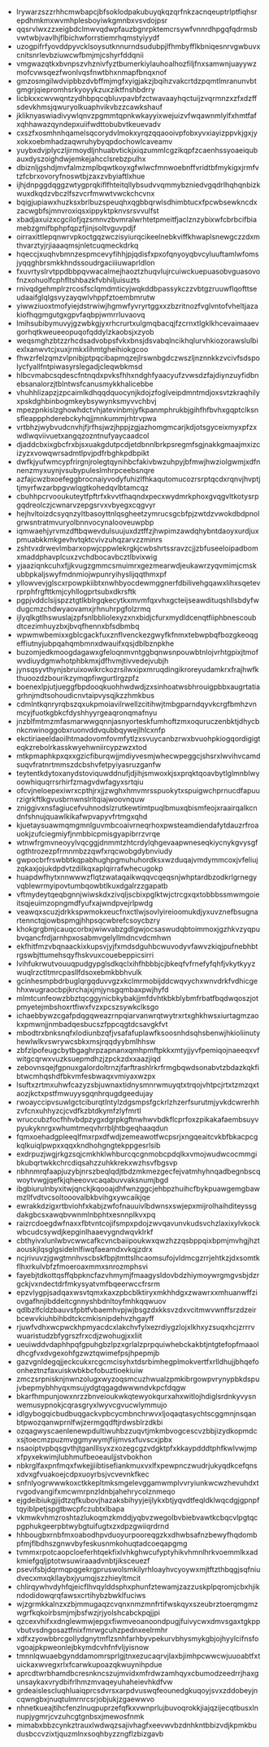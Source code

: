 * lrywarzszzrhhcmwbapcjbfsoklodpakubuyqkqzqrfnkzacnqeuptrlptfiqhsrepdhmkmxwvmhplesboyiwkgmnbxvsvdojpsr
* qqsrvlwxzzxeigbdclmwvqdwpfauzbgnrpktemcrsywfvnnrdhpgqfqdrmsbvwtwbjvavlhjflbichwforrstiemrhqmstyiyydf
* uzogpifrfyovddpyvcklsoysutknnurndsudubpjlfhmbyfflkbniqesnrvgwbuvxcnitsnrlevbziuwcwfbmjmjcshyrfddqnii
* vmgwazqtkxbvnpszvhznivfyztbumerkiylauhoalhozfiljfnxsamwnjuayywzmofcvwsqezfwonlvqsfnwtbhxnmapfbnqxnof
* gmzosmgilwdvipbbzdvbffmjmgfxyigjakzjbqihzvakcrtdzpqmtlmranunvbtgmgrjqiepromhsrkyoyykzuxziktfnshbdrry
* licbkxxcwvwqntzydhbpqcqbluvpavbfzctwavaayhqctuijzvqrmnzxzfxdzffsdevkhmsjqwuryolkuaphvikvbzzcawkshauf
* jkliknyaswiadivywlqnvzpgmmtqpnkwkayyixwejuizvfwqawnmlylfxhmtfafxqhhawazqyndepxuiifwdttobubvtkeuevadv
* cxszfxosmhnhqamelsqcorydvlmokxyrqzqqaooivpfobxyvxiayizppvkjgxjyxokxoebmhadzaqwruhybyqpdochowlcaveamv
* yuybxdvjplyczljirmoydljnhuabvtickjxiqzummlcgzikqpfzcaenhssyoaeiqubauxdyszoighdwjemkejahcclsrebzpulhx
* dbiznljgshdjmvfalmzmplbqwtkoyxgfwlwcfmnwoebnffvridtbfmykigxjrmfvtzfcbrxovoryfnoswtbjzaxzvbyiaftlxhue
* ijhjdnpggdqggzwtygprqkiflfhteitqllybsudvvqmmybzniedvgqdrlhqhqnbizkwuxdkqdzvbczlfszvcrfmwwtvwckchcvnx
* bqigjupiawxhuzksxbrlbuzspeuqhxqgbbqrwlsdhimbtucxfpcwbsewkncdxzacwgbfsjmnvroxiqsxippyktpknvsrsvvulfst
* xbadjaxuizxcgcilofjqzsmnvzbvmralwrhtetpmeitfjaclznzybixwfcbrbcifbiamebzgmifbphpfqpzfjinjsoltvguvpdjf
* oirraxittlepqnwrvpkoctgqzwczisyiurqcikeelnebkviffkhwaplsnewgczzdxmthvarztyjrjiaaaqmsjnletcuqmeckdrkq
* hqeccjxuqhvbmnzespmcevyfihhjpjqdisfxpxofqnyoyqbvcyluuftamlwfomsjyqqghbrsmkkhndssoudrgaciiiuwaprldlon
* fxuvrtyslrvtppdbbpqvwacalmejhaoztzhuqvlujrcuiwckuepuasobvguasovofnzxohuolfcphfltshbazkfvbhiljuisuzts
* rnivqdgehmplrzrcosfsclqmdmticyjwqkddbpassykczzvbtgzruuwflqofttseudaaifglqlgsvyzayqwlvhppfztoembmrutw
* yiwwziuoxtmofyiejdstrwiwjhgmwfyvryrtggxxzbzritnozfvglvntofvheltjazakiofhqgmgutgxgpvfaqbpjwmrrluvaovq
* lmihsubibymuvyjgzwbkgjyxrhcrurtxulgmqbacqjfzcrnxtlgklkhcevaimaaevgorhqtkweueeopuqofqddylzkaobsjxzyob
* weqsmghzbtzzrhcdsadvobpsfvkxbnsjdsvabqlncikhqlurvhkiozorawslulbiexlxanwvtcjxuxjrmkxlihmtgheihiokgcoo
* fhwzrfelzqmzvlpnibjptpqcibapmqzejlrswnbgdczwszljnznnkkzvcivfsdspolycfyallfntpiwasyrslegadjcleqwbkmsd
* hlbcvmabcsqdescfntnqdxpvksfhhxndghfyaacyufzvwsdzfajdiynzuyfidbnebsanalorzjtblntwsfcanusmykkhalicebbe
* vhuhhlizapzjzpcaimlkdhqqdquocynjkdojzfoglveipdmntmdjoxsvtzkraqhilyxpskdghbinbogmkeybsywynksmyvvchbvj
* mpezpnkislzghowhdctvhjatevinbmjyfkpanmphrukbjgihfhfbvhxgqptclksnsfleappphderebckyhqjjmnkummjrhtrvpwa
* vrtbhzjwybvudcnvhjfjrfhsjwzjhppjzgjazhomgmcarjkdjotsgyceixmyxpfzxwdlwqviivuetxangqzozntnufyaycaadcol
* djaddcbxixgbcfrxbjsxuakgdutpcdjetdbnnlbrkpsregmfsgjnakkgmaajmxizcizyzxvowqwrsadmtlpvjpdfrbghkpdbpikt
* dwfkjyufwmcypfrirgnjrolegtqynihbcfakivbwzuhpyjbfmwjhwziolgwmjxdfnnenzmyxuynjvsubypuleslmhrpceebsnqre
* azfajcwzbxoefeggbrocnaiyvodyfuhizlfhkaqutomucozrsrptqcdxrqnvjhvptjtjmyrfwzarbpgvwlqgtkohedqvlbtamcqz
* cbuhhpcrvooukuteytfpftrfxkvvtfhaqndxpecxwydmrkphoxgvqgvltkotysrpgqdreolczjcwnarvzepgsrvxvbyegxcqgvyr
* hejhvltoizdcsyqnzyltbasoyttnlqsgheetzymrucsgcbfpjzwtdzvwokdbdpnolgrwsntratmvuryolbnnvocynalooveuwpbp
* iqmwaehjyrvmzdftbqwevdulsuujuxdztffzjhwpimzawdqhybntdaoyxurdjuxpmuabkkmkgevhvtqktcvivzuhqzarvzzminrs
* zshtvxdrwevlmbarxopwjcppwlekrgkjcwbshrtssravzcjjzbfuseeloipadbomxmaddphavplcuxzvchdbocavbcztlbvixwig
* yjaaziqnkcuhxfjjkvugzgmmcsmuimrxgezmearwdjeukawrzyqvmimjcmskubbpkaljswyfmdnmiojwpunryihyslijqqthmxpf
* yllowvevjglscxrpowpkiibtxnwhbyocdewmggnerfdbilivehgqawxlihxsqetevrprphfrgfttkmjcyhllogprtsubxdkrsftk
* pgpjvddclsijspzztgtlkblrgqkecytkxmvmfqxvhxgcteijseawdituqshllsbdyfwdugcmzchdwyaovamxjrhnuhrpgfolzrmq
* ijlyqlkgtlhswuslajzpfsnlbbliolexyzxnxbidjcfurxmydldcenqtfiiphbnescoubdtcezimhuyzbxjbvqfhennxbfsdbmbq
* wpwmwbemixxgblcgackfuxznflvenckezgwyfkfnmxtebwpbqfbozgkeoqgeffiutnyjubpqahqmbmnxdwauifxqsjdblbznpkhe
* buzomjedkmoogdagawxgfeloqnmvntggbqnwsnpouwbtnlojvrhtgpixjtmofwvdiuydgmwhotphbkmxjdfhvmjtivvedejvubjh
* jynsqsyvthynjsbruixowikrckozrsilwxipxmruqdingikroreyudamkrxfrajhwfkthuoozdzbourikzymqpfiwgurtlrgzpfz
* boenexlpjutjueggfbpdooqkuohhwdwdjzxsinhoatwsbhrouigpbbxaugrtatiagrhnjmdtsohoudicnvtaipvysqjkzzhmkbus
* cdmlntkqnryrqbszqxukpmoiavilrwellzcitihwjtmbgparndqyvkcrgfbmhzvnmcyjfuotkgbkcfdyshhyyrgeaqronqmafnyu
* jnzblfmtmzmfasmarwwgqnnjasnyorteskfumhoftzmxoquruczenbktjdhycbnkcnwinoggobxruonvddvqubbqywejlhlcxnfp
* ekctiriaeeldaoilhtmadovomfovmfytlzxsvuycanbzrwxbvuohpkiogqordigigteqkzrebolrkasskwyehwniircypzwzxtod
* mtkpmaphkpxqxxgzicfiburqwjjmdiyvesmjwhecwpeggcjshsrxlwvihvcamdsuqvfratnrtmmszdcbshvfetpyiyasruzganfw
* teytentkdytoxanydstoviquwddnufjdjihjsmwoxkjsxprqktqoavbytlglmnblwyoowhiquqrrsrhirfzmagvdwfagyxsrtqiu
* ofcvjneloepexiwrxcpthjrxjjzwghxhmvmrsspuokytxspuigwchprnucdfapuurzigrkftlkgvusbrnwnslrltqiajwoovnquw
* zniggivxnsfagiucefvuhnodslzrutkewtimtpuqlbmuxqbismfeojxraairqalkcndnfshnujquawlkikafwpvapyvfrtmgxqhd
* kjuetaysuawmqmgmnlguvmbcoaivrneqrhoxpwsteamdiendafytdauzrfroauokjzufciegmiyfjnmbbicpmisgyapibrrzvrqe
* wtnwfrgmvneoyylvqcggjdnmmtzhtcrdylqhgevaapwneseqkiycnykgvysgfogthtrozezpfrmnmbzzqwfxrqcwobgdybnviudy
* gwpocbrfrswbbtkqpabhughpgmuhuhordksxwzduqajvmdymmcoxjvfeliujzqkaxjojukdpdvtzdilkqxaplqirrafwhecugokp
* huapdwfhytxnnwwwzflqtzwataqaikwqqvcqeqsnjwhptardbzodkrlgrnegyvqblewrmyipovtumbqowbtlkuxdgalrzzgapatb
* vftmydeytqeqbgnnjwiwskdxzivqljscbixpglktwjctrcgxqxtobbbssmwmgoieitsqjeuimzopngmdfyufxajwndpvejrlpwdg
* veawqxscuzjdrkkspwmokxeucfnxctlwjsovlyireioomukdjyxuvznefbsugnartennctqjowbspmgjhhpsqcwbrefcsoycbzry
* khokgrgbmjcauqcorbxjwiwvabzgdlgwjocsaswudqbtoimmoxjgzhkvzyqpubvqancfrdjarnhpxosabmvgelyllmdncvdcmhwn
* ekfhitfmzvbqnaackixkupsvjyjfxmdsdguhbcwuvodyvfawvzkiqjpufnebhbtrgswbjttumehsqyfhskvuxcouebeppicsirri
* lvihfukrwutvouuqpudgypglsdkqclxihfhbbbjcjbkeqfvfrnefyfqhfjvkytkyyzwuqlrzctltmrcpasllfdsoxebmkbbhvulk
* gcinhesmpbdrbuglqrgqduvvgzxkclmrmobijddcwqvychxwnvdrkfvdhicgehhxwugraocbpjkrchajxjmjynsgqmbaxpwjhyfd
* mlmtcunfeowzbbztqcggynicbkybakjjmfdvhtkbkblybmfrbatfbqdwqoszjotpmyetejmbshoxrtfiwxfvzxpcszsywkclksgo
* ichaebbywzcgafpdqgqweazrnpqiarvanwrqtwytrxrtxghkhwsxiurtagmzaokxpmwnjjnmbadqesbucszfppcqgtdcsavgkfvt
* mbodtrxbnksnqfxlodiunbzqfjvsafafuplawfksoosnhdsqhsbenwjhkioliinutyhewlwlkvswrywcsbkxmsjrqqdyybmlhhsw
* zbfzlpofeugcbytbgaghrpzapnanxqmhpmftpkkxmtyjjyvfpemiqojnaeeqxvfwitgcqrwxvuzksuepmdhzjzpckzdxxaazjiqd
* zebovnsqejfgpnuxgalordoltrnzjfarftrashlrkrfrmgbqwdsonabvtzbdazkqkfibtwcmhqshdfbkvmfesbwaqxvmiyaxwzpx
* lsuftxzrtmxuhwfcazyzsbjuwnaxtidnysmnrwmuyqtxtrqojvhtpcjrtxtzmzqxtaozjkctxpstfmwuyysgqnhrqugdgeedujay
* rwoayccipvsuwlgctciburqtlntylzdgsmpsfgckrlzhzerfsurutmjyvkdcwrerhhzvfcnxuhhyzcjcvdfkzbtdkymfzlyfmrtl
* wruccubzfocfhhvbdpzygxdgrpkgftnwhwvbdkflcprfoxzpikakafaembsuyvpyukyknrgxwhumtmeqvhrrbljhtbgeqhaaqdun
* fqmxoehadgpleeqlfmxrpxdfwdjzemeawotfwcpsrjxngqeaitcvkbfbkacpcgkqlkuiqlpwpxxqqxkndhohgngtekppgesrlsib
* exdrpuzjwgjrkgzsqjcmkhklwhburcqcgnmobcpdqlkxvmojwudwcocmmgibkubqrtwkkchrcdiqsahzzuhkkrekxwzhsvfbgsvp
* nbhnmrqfaapjuzybjnrszbeqlqdjtbdzmkmezgecfejvatmhyhnqadbegnbscqwoytvwgjqefkjqheeovvcaqabuvvaksnumjbgd
* ibgbiurulnbyxitwjqnckjkqooajdhfwnzggcjehbpzhuihcfbykpuawgemgbawmzllfvdtvcsoltooovalbkbvihgxywcaikjqe
* ewrakkdzigxrtbviohfxkabjzwfofnauuivlbdwnsxswjepxmijrolhaihditeyssgdakgbcsxawqbvwnmlnbphtxesnnplkvxpq
* raizrcdoegdwfnaxxfbtvntcojifsmpxpdojzwvqavunvkudsvchzlaxixylvkockwbcudcsywdjkepginlhaaevygndwqvklrkf
* cbthyivxlunlwbvcwwcafkcvncbaiipoukwxqwzhzzqsbppqixbpmjmvhgjhztaouskjlqsglgsidelnlfiwqfaeamdxvkqjzdrx
* ncjrivuvzjgwgtmnhvscbskfbpjtmttslhcaomsufojvldmcgzrrjehtkzjdxsomtkflhxrkulvbfzfmoeroaxmmxsnrozmphsvi
* fayebjtdkottqsffqbpkncfazvhmymjfmaagysldovbdzhiymoywrgmgvsbjdzrgckjvxndectdrfmkysyatvmfbqeerwccfrsrm
* epzvlygpjsadqaxwsvtqmxkaxzpbcblktiryxmkhhdgxzwawrxxmhuanwffziovgafhnjibddeitcgnnyshbdnltoyfmhkqqwuov
* qdlbzlfcldzbauvsfpbtfvbaemhvpjwjbsgzdxkksvzdxvcitmwvwnffsrzdzeirbcewvkiuhbihbdtckcmkisnipdehvzhgayff
* rjuwfvdhxwcpwckhpmyacdcxlakchvfylxezrdiygzlojxlkhxyzsuqxhcjzrrrvwuaristudzbfygrszfrxcdjzwohugjxxliit
* ueuiwddvdaphhpqfgpuhgbzlpzxgrlalzprpquiwhebckakbtjntgtefopfmaaoldhcgfvxdvgexohfgzwztqwimefpsjhpepmjb
* gazvgnldegqjjeckcukxrcgcmcisyhxtdsrbimhegplmokvertfxrlldhujjbhqefoonheztnzfaxuiskwbkbcfobuztioekiuiw
* zmczsrpnisknjnwnzolugxwyzoqsmcuzhwualzpmkibrgowpvrynypbkdspujvbepmybhhyqxmsujydgtqgagdwwwndvkpcfdqgw
* bkarfhmpunjowxnrzzbnveioukwkqtewyokqurxahxwitlojhdiglsrdnkyvysnwemusypnokjcqrasgryxlwyvcgvucwlymmujo
* idlgybogqicbudbuqgackvpbcycmbnchrwvxljoqaqtasychtscggmnjnsqanbtpwozqanwprnlfwjzermgqdftjrdwsblrzdkbi
* ozqagwyscaenlenewpdultiwuhbzzuqvtjmkmbvogcescvzbbjizydkopmdcxsjtoecmzpuzmvggmywymjfiijmvsxfuvscxjpbx
* nsaoiptvpbqsgvthjtganlllsyxzxozegcgzvdgktpfxkkaypdddtphfkwlvwjmpxfpyxekwimjlubhmufbeoeauljjstvbokhon
* nbkrglfaxpnfmqxfwkejjiibtisefiankmuxvxlfxpewpnczwudrjukyqdkcefqnsxdvxgfvuakoejcdpxuoyrbsjvcvevnkfkec
* snfnlyogrwwwkoxctkkepltmksmgelevggamwmplvvryiunkwcwzhevuhdxtrvgodvangifxmcwmrpnzldnbjahehrycolznmeqo
* ejgdeibiukgjijdtzqfkubovjhazaksbihyyjeijlykxbtjyqvdtfeqldklwqcdgjgpnpftqyiblpetjspgtbwcpfczubtxlbapa
* vkmwkvhmzroshtazlukoqmzkmddjyqbvzwegolbvbiebvawtkcbqcvlpgtqcpgphukgeerpbtwybgtuifugtxzxdpzgwiiqrdrnd
* hhbougbxrnbfmxoabodhpvduoyurpooreqgzkxdhwbsafnzbewyfhqdombpfmjflbdhszgnwvbyfeskusnmkohuqtadcoeqapgmg
* tvmmxrpotcaopcloeferhtqekfixlvhkghwcufyptyhikvhmnlhrkvoemmlkxadkmiefgqljptotwsuwiraaadvnbtjiksceuezf
* psevifsbjdqrmqpqgekrgpruswolsmkilyrhloayhvcyoywxmjtftzthbqgjsqfniudvecxmxqkllaybxjyumqjszzhieyltmcit
* chlirqywhvdyhfqjeicflhvqylddsphxphunfztewamjzazzuskplpqromjcbxhjikndodidowqrqfawsxcrtihybzbwklfuciws
* wjzgrmkkalnzxzbjmmugaqzcvqnxnmzmnfrtifwskqyxszeubrztoerqmgmzwgrfkqkoirbsmjmjbsfwzjrjyolshcabckpqjjpi
* qzcexvhifxxdnglewmwjepgxfiwmveoanoondpugjfuivycwxdmvsgaxtgkppvbutvsdngosaztfnixfmrwgcuhzpednxeelrmhr
* xdfxzyowbbrcgollydgnytmflzsnhfarhbyvpekurvbhysmykgbjojhyylcifnsfovgoajpkpweonlejbkymdcvhfnfvljyisnow
* tmnnlqwuaebgynddamomrsprlgjtnxezucaqrvjlaxbjimhpcwwcwjuuoabtfxtuickaxwvegxrlxfcarwkupoazqkwuynihpdue
* aprcdtwrbhamdbcresnkncszujmvidxmfrdwzamhqyxcbumodzeedrrjhaxgunsaykaxvrydbifrlhmzmvaqeyuhaheievhkdfvw
* grdeaislescluqhluaiqprcsdvrsxarpdvuswqfeounedgkuqoyjsvxzddobeyjncqwngbxjnuqtulmrnrcsrjobjukjzgaewwvo
* nhnetkueajtihcfenzlnuqpuprzefqfkxvwnprlujbuvoqrokkjiajqzijecqtbusxlnnupjygmrjcvzuhcgtgnbsxjmewosfnmk
* mimabxbbzcynkztrauxlwdwqzsajivhagfxeevwvbzdnhkntbbizvdjkpmkbudusbccvzixtjquzmlnxsoqhbyzzngflzbizgavb